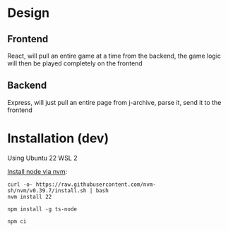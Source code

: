 

Design
======


Frontend
--------

React, will pull an entire game at a time from the backend, the game logic will then be played completely on the frontend


Backend
-------

Express, will just pull an entire page from j-archive, parse it, send it to the frontend


Installation (dev) 
==================

Using Ubuntu 22 WSL 2

[Install node via nvm](https://nodejs.org/en/download/package-manager): 
```
curl -o- https://raw.githubusercontent.com/nvm-sh/nvm/v0.39.7/install.sh | bash
nvm install 22
```

`npm install -g ts-node`

`npm ci`

